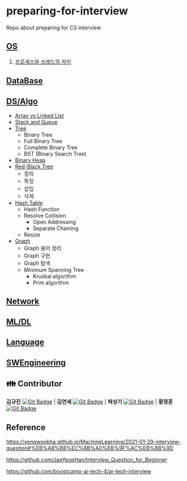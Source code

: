 # preparing-for-interview
Repo about preparing for CS interview


## [OS](./OS)
  
  1. [프로세스와 쓰레드의 차이](./OS/1.%20process%20%26%20thread)

## [DataBase](./DataBase)

## [DS/Algo](./DS_Algo)

- [Array vs Linked List](./Array_vs_Linked_List)
- [Stack and Queue](./Stack_and_Queue)
- [Tree](./Tree)
  - Binary Tree
  - Full Binary Tree
  - Complete Binary Tree
  - BST (Binary Search Tree)
- [Binary Heap](./Binary_Heap)
- [Red-Black Tree](./Red-Black_Tree)
  - 정의
  - 특징
  - 삽입
  - 삭제
- [Hash Table](./DS_Algo/Hash_Table)
  - Hash Function
  - Resolve Collision
    - Open Addressing
    - Separate Chaining
  - Resize
- [Graph](./Graph)
  - Graph 용어 정리
  - Graph 구현
  - Graph 탐색
  - Minimum Spanning Tree
    - Kruskal algorithm
    - Prim algorithm

## [Network](./Network)

## [ML/DL](./ML_DL)

## [Language](./Language)

## [SWEngineering](./SWEngineering)


## 👪 Contributor

**김규진** [![Git Badge](http://img.shields.io/badge/-Github-black?style=flat-square&logo=github)](https://github.com/rolypolyvg295) | **김연세** [![Git Badge](http://img.shields.io/badge/-Github-black?style=flat-square&logo=github)](https://github.com/yskim1014) | **박상기** [![Git Badge](http://img.shields.io/badge/-Github-black?style=flat-square&logo=github)](https://github.com/sangki930) | **황정훈** [![Git Badge](http://img.shields.io/badge/-Github-black?style=flat-square&logo=github)](https://github.com/wjdgns7712)


## Reference
https://yongwookha.github.io/MachineLearning/2021-01-29-interview-question#%EB%A8%B8%EC%8B%A0%EB%9F%AC%EB%8B%9D

https://github.com/JaeYeopHan/Interview_Question_for_Beginner

https://github.com/boostcamp-ai-tech-4/ai-tech-interview
